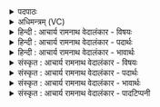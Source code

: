 <details><summary>पदपाठः</summary>

सो꣡माः꣢꣯। प꣣वन्ते। इ꣡न्द꣢꣯वः। अ꣣स्म꣡भ्य꣢म्। गा꣣तुवि꣡त्त꣢माः। गा꣣तु। वि꣡त्त꣢꣯माः। मि꣣त्राः꣢। मि꣣। त्राः꣢। स्वा꣣नाः꣢। अ꣣रेप꣡सः꣢। अ꣣। रेप꣡सः꣢। स्वा꣣꣬ध्यः꣢। सु꣣। आ꣣꣬ध्यः꣢। स्व꣣र्वि꣡दः꣢। स्वः꣣। वि꣡दः꣢꣯। ११०१।
</details>

<details><summary>अधिमन्त्रम् (VC)</summary>

- पवमानः सोमः
- मनुः सांवरणः
- अनुष्टुप्
- गान्धारः
</details>

<details><summary>हिन्दी : आचार्य रामनाथ वेदालंकार - विषयः</summary>

प्रथम ऋचा पूर्वार्चिक में ५४८ क्रमाङ्क पर परमानन्दरस के विषय में व्याख्यात की जा चुकी है। यहाँ विद्वान् गुरुओं और राजपुरुषों का विषय कहते हैं।
</details>

<details><summary>हिन्दी : आचार्य रामनाथ वेदालंकार - पदार्थः</summary>

पदार्थान्वयभाषाः -  (इन्दवः)मधुर व्यवहार से वा ज्ञानरस से आर्द्र करनेवाले, (अस्मभ्यं गातुवित्तमाः)हमारे लिए अतिशय मार्ग दिखानेवाले, (मित्राः)मित्रभूत, (स्वानाः)सद्गुणों को उत्पन्न करनेवाले, (अरेपसः)निष्पाप, (स्वाध्यः)उत्तम ध्यानवाले, (स्वविर्दः)दिव्य प्रकाश वा आनन्द को प्राप्त करानेवाले(सोमाः)ज्ञानरस के भण्डार गुरुजन वा सत्कर्मों में प्रेरित करनेवाले राजपुरुष(पवन्ते)शिष्यों वा प्रजाजनों के जीवनों को पवित्र करते हैं ॥१॥
</details>

<details><summary>हिन्दी : आचार्य रामनाथ वेदालंकार - भावार्थः</summary>

भावार्थभाषाः -  गुरुजन और राजपुरुष यदि विद्वान्,मधुर,मार्गदर्शक,मित्र के समान व्यवहार करनेवाले,शिक्षा द्वारा सद्गुण उत्पन्न करनेवाले,निरपराध,निर्दोष,अपने कार्य में दत्तावधान और पवित्रकर्ता होते हैं,तभी वे शिष्यों और प्रजाओं की उन्नति करने में समर्थ हो पाते हैं ॥१॥
</details>

<details><summary>संस्कृत : आचार्य रामनाथ वेदालंकार - विषयः</summary>

तत्र प्रथमा ऋक् पूर्वार्चिके ५४८ क्रमाङ्के परमानन्दरसविषये व्याख्याता। अत्र विदुषां गुरूणां राजपुरुषाणां च विषयमाह।
</details>

<details><summary>संस्कृत : आचार्य रामनाथ वेदालंकार - पदार्थः</summary>

पदार्थान्वयभाषाः -  (इन्दवः)मधुरव्यवहारेण ज्ञानरसेन वा क्लेदकाः, (अस्मभ्यं गातुवित्तमाः)अस्मभ्यमतिशयेन मार्गदर्शयितारः, (मित्राः)मित्रभूताः, (स्वानाः)सुवानाः सद्गुणानुत्पादयन्तः, (अरेपसः)निष्पापाः, (स्वाध्यः)शोभनध्यानाः, (स्वर्विदः)दिव्यप्रकाशस्य आनन्दस्य वा लम्भकाः(सोमाः)ज्ञानरसागाराः गुरवः सत्कर्मसु प्रेरकाः राजपुरुषाश्च(पवन्ते)शिष्याणां प्रजाजनानां च जीवनानि पवित्रीकुर्वन्ति ॥१॥
</details>

<details><summary>संस्कृत : आचार्य रामनाथ वेदालंकार - भावार्थः</summary>

भावार्थभाषाः -  गुरवो राजपुरुषाश्च यदि विद्वांसो मधुरा मार्गदर्शका मित्रवद् व्यवहरन्तः शिक्षया सद्गुणानुत्पादयन्तो निरपराधा निर्दोषाः स्वकर्मणि दत्तावधानाः पावकाश्च भवन्ति तदैव ते शिष्याणां प्रजानां चोन्नतिं कर्तुं पारयन्ति ॥१॥
</details>

<details><summary>संस्कृत : आचार्य रामनाथ वेदालंकार - पादटिप्पनी</summary>

टिप्पणी:   १.ऋ० ९।१०१।१०,‘सु॑वा॒ना’ इति पाठः। साम० ५४८
</details>